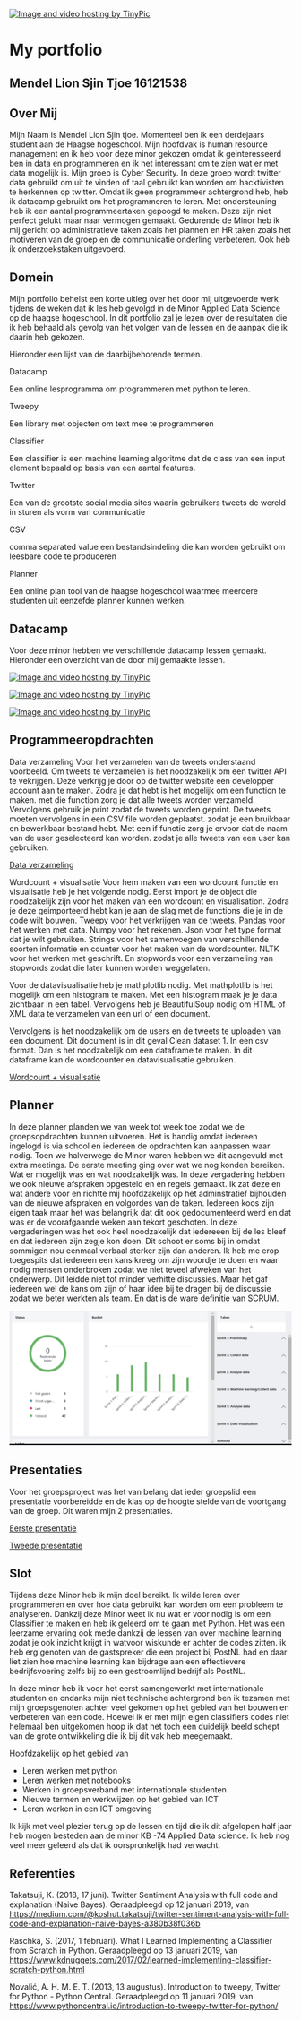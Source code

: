 <a href="http://nl.tinypic.com?ref=ifn2v9" target="_blank"><img src="http://i65.tinypic.com/ifn2v9.jpg" border="0" alt="Image and video hosting by TinyPic"></a>

# My portfolio 

## Mendel Lion Sjin Tjoe 16121538


## Over Mij
Mijn Naam is Mendel Lion Sjin tjoe.
Momenteel ben ik een derdejaars student aan de Haagse hogeschool. Mijn hoofdvak is human resource management en ik heb voor deze minor gekozen omdat ik geinteresseerd ben in data en programmeren en ik het interessant om te zien wat er met data mogelijk is. Mijn groep is Cyber Security. In deze groep wordt twitter data gebruikt om uit te vinden of taal gebruikt kan worden om hacktivisten te herkennen op twitter. Omdat ik geen programmeer achtergrond heb, heb ik datacamp gebruikt om het programmeren te leren. Met ondersteuning heb ik een aantal programmeertaken gepoogd te maken. Deze zijn niet perfect gelukt maar naar vermogen gemaakt. Gedurende de Minor heb ik mij gericht op administratieve taken zoals het plannen en HR taken zoals het motiveren van de groep en de communicatie onderling verbeteren. Ook heb ik onderzoekstaken uitgevoerd.

## Domein
Mijn portfolio behelst een korte uitleg over het door mij uitgevoerde werk tijdens de weken dat ik les heb gevolgd in de Minor Applied Data Science op de haagse hogeschool. In dit portfolio zal je lezen over de resultaten die ik heb behaald als gevolg van het volgen van de lessen en de aanpak die ik daarin heb gekozen. 

Hieronder een lijst van de daarbijbehorende termen.

Datacamp

Een online lesprogramma om programmeren met python te leren.

Tweepy

Een library met objecten om text mee te programmeren

Classifier

Een classifier is een machine learning algoritme dat de class van een input element bepaald op basis van een aantal features.

Twitter

Een van de grootste social media sites waarin gebruikers tweets de wereld in sturen als vorm van communicatie

CSV

comma separated value een bestandsindeling die kan worden gebruikt om leesbare code te produceren

Planner

Een online plan tool van de haagse hogeschool waarmee meerdere studenten uit eenzefde planner kunnen werken.



## Datacamp

Voor deze minor hebben we verschillende datacamp lessen gemaakt. Hieronder een overzicht van de door mij gemaakte lessen.

<a href="http://nl.tinypic.com?ref=qzf05s" target="_blank"><img src="http://i66.tinypic.com/qzf05s.jpg" border="0" alt="Image and video hosting by TinyPic"></a>

<a href="http://nl.tinypic.com?ref=4ugdap" target="_blank"><img src="http://i66.tinypic.com/4ugdap.jpg" border="0" alt="Image and video hosting by TinyPic"></a>

<a href="http://nl.tinypic.com?ref=14pdop" target="_blank"><img src="http://i63.tinypic.com/14pdop.jpg" border="0" alt="Image and video hosting by TinyPic"></a>

## Programmeeropdrachten

Data verzameling
Voor het verzamelen van de tweets onderstaand voorbeeld.
Om tweets te verzamelen is het noodzakelijk om een twitter API te vekrijgen. Deze verkrijg je door op de twitter website een developper account aan te maken. Zodra je dat hebt is het mogelijk om een function te maken. met die function zorg je dat alle tweets worden verzameld. Vervolgens gebruik je print zodat de tweets worden geprint. De tweets moeten vervolgens in een CSV file worden geplaatst. zodat je een bruikbaar en bewerkbaar bestand hebt. Met een if functie zorg je ervoor dat de naam van de user geselecteerd kan worden. zodat je alle tweets van een user kan gebruiken.

[Data verzameling](https://github.com/Lione2/classfier-1/blob/master/Mendel%20new%20.pdf)

Wordcount + visualisatie
Voor hem maken van een wordcount functie en visualisatie heb je het volgende nodig. Eerst import je de object die noodzakelijk zijn voor het maken van een wordcount en visualisation. Zodra je deze geimporteerd hebt kan je aan de slag met de functions die je in de code wilt bouwen. Tweepy voor het verkrijgen van de tweets. Pandas voor het werken met data. Numpy voor het rekenen. Json voor het type format dat je wilt gebruiken. Strings voor het samenvoegen van verschillende soorten informatie en counter voor het maken van de wordcounter. NLTK voor het werken met geschrift. En stopwords voor een verzameling van stopwords zodat die later kunnen worden weggelaten. 

Voor de datavisualisatie heb je mathplotlib nodig. Met mathplotlib is het mogelijk om een histogram te maken. Met een histogram maak je je data zichtbaar in een tabel. Vervolgens heb je BeautifulSoup nodig om HTML of XML data te verzamelen van een url of een document.

Vervolgens is het noodzakelijk om de users en de tweets te uploaden van een document. Dit document is in dit geval Clean dataset 1. In een csv format. Dan is het noodzakelijk om een dataframe te maken. In dit dataframe kan de wordcounter en datavisualisatie gebruiken. 

[Wordcount + visualisatie](https://github.com/Lione2/classfier-1/blob/master/Words_count_csv_MENDEL.pdf)

## Planner
In deze planner planden we van week tot week toe zodat we de groepsopdrachten kunnen uitvoeren. Het is handig omdat iedereen ingelogd is via school en iedereen de opdrachten kan aanpassen waar nodig. Toen we halverwege de Minor waren hebben we dit aangevuld met extra meetings. De eerste meeting ging over wat we nog konden bereiken. Wat er mogelijk was en wat noodzakelijk was. In deze vergadering hebben we ook nieuwe afspraken opgesteld en en regels gemaakt. Ik zat deze en wat andere voor en richtte mij hoofdzakelijk op het adminstratief bijhouden van de nieuwe afspraken en volgordes van de taken. Iedereen koos zijn eigen taak maar het was belangrijk dat dit ook gedocumenteerd werd en dat was er de voorafgaande weken aan tekort geschoten. In deze vergaderingen was het ook heel noodzakelijk dat iedereeen bij de les bleef en dat iedereen zijn zegje kon doen. Dit schoot er soms bij in omdat sommigen nou eenmaal verbaal sterker zijn dan anderen. Ik heb me erop toegespits dat iedereen een kans kreeg om zijn woordje te doen en waar nodig mensen onderbroken zodat we niet teveel afweken van het onderwerp. Dit leidde niet tot minder verhitte discussies. Maar het gaf iedereen wel de kans om zijn of haar idee bij te dragen bij de discussie zodat we beter werkten als team. En dat is de ware definitie van SCRUM.

![alt text](https://github.com/Lione2/classfier-1/blob/master/planner%20school.jpg)

## Presentaties

Voor het groepsproject was het van belang dat ieder groepslid een presentatie voorbereidde en de klas op de hoogte stelde van de voortgang van de groep. Dit waren mijn 2 presentaties. 


[Eerste presentatie](https://github.com/Lione2/classfier-1/blob/master/cybersecurity_week%204.pdf)

[Tweede presentatie](https://github.com/Lione2/classfier-1/blob/master/cybersecurity_week%2010.pdf)


## Slot
Tijdens deze Minor heb ik mijn doel bereikt. Ik wilde leren over programmeren en over hoe data gebruikt kan worden om een probleem te analyseren. Dankzij deze Minor weet ik nu wat er voor nodig is om een Classifier te maken en heb ik geleerd om te gaan met Python. Het was een leerzame ervaring ook mede dankzij de lessen van over machine learning zodat je ook inzicht krijgt in watvoor wiskunde er achter de codes zitten. ik heb erg genoten van de gastspreker die een project bij PostNL had en daar liet zien hoe machine learning kan bijdrage aan een effectievere bedrijfsvoering zelfs bij zo een gestroomlijnd bedrijf als PostNL.

In deze minor heb ik voor het eerst samengewerkt met internationale studenten en ondanks mijn niet technische achtergrond ben ik tezamen met mijn groepsgenoten achter veel gekomen op het gebied van het bouwen en verbeteren van een code. Hoewel ik er met mijn eigen classifiers codes niet helemaal ben uitgekomen hoop ik dat het toch een duidelijk beeld schept van de grote ontwikkeling die ik bij dit vak heb meegemaakt. 

Hoofdzakelijk op het gebied van
- Leren werken met python
- Leren werken met notebooks 
- Werken in groepsverband met internationale studenten 
- Nieuwe termen en werkwijzen op het gebied van ICT
- Leren werken in een ICT omgeving

Ik kijk met veel plezier terug op de lessen en tijd die ik dit afgelopen half jaar heb mogen besteden aan de minor KB -74 Applied Data science. Ik heb nog veel meer geleerd als dat ik oorspronkelijk had verwacht.


## Referenties

Takatsuji, K. (2018, 17 juni). Twitter Sentiment Analysis with full code and explanation (Naive Bayes). Geraadpleegd op 12 januari 2019, van https://medium.com/@koshut.takatsuji/twitter-sentiment-analysis-with-full-code-and-explanation-naive-bayes-a380b38f036b

Raschka, S. (2017, 1 februari). What I Learned Implementing a Classifier from Scratch in Python. Geraadpleegd op 13 januari 2019, van https://www.kdnuggets.com/2017/02/learned-implementing-classifier-scratch-python.html

Novalić, A. H. M. E. T. (2013, 13 augustus). Introduction to tweepy, Twitter for Python - Python Central. Geraadpleegd op 11 januari 2019, van https://www.pythoncentral.io/introduction-to-tweepy-twitter-for-python/




